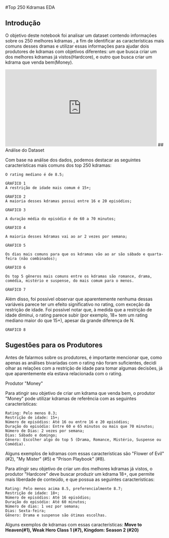 #Top 250 Kdramas EDA 

## Introdução

O objetivo deste notebook foi analisar um dataset contendo informações sobre os 250 melhores kdramas , a fim de identificar as características mais comuns desses dramas e utilizar essas informações para ajudar dois produtores de kdramas com objetivos diferentes: um que busca criar um dos melhores kdramas já vistos(Hardcore), e outro que busca criar um kdrama que venda bem(Money).

<iframe src="https://giphy.com/embed/ZdAOatkOA7Q13ENNWz" width="480" height="244" frameBorder="0" class="giphy-embed" allowFullScreen></iframe>
## Análise do Dataset

Com base na análise dos dados, podemos destacar as seguintes características mais comuns dos top 250 kdramas:

    O rating mediano é de 8.5;
    
    GRAFICO 1
    A restrição de idade mais comum é 15+;
    
    GRAFICO 2
    A maioria desses kdramas possui entre 16 e 20 episódios;
    
    GRAFICO 3
    
    A duração média do episódio é de 60 a 70 minutos;
    
    GRAFICO 4
    
    A maioria desses kdramas vai ao ar 2 vezes por semana;
    
    GRAFICO 5
    
    Os dias mais comuns para que os kdramas vão ao ar são sábado e quarta-feira (não combinados);
    
    GRAFICO 6
    
    Os top 5 gêneros mais comuns entre os kdramas são romance, drama, comédia, mistério e suspense, do mais comum para o menos.
    
    GRAFICO 7

Além disso, foi possível observar que aparentemente nenhuma dessas variáveis parece ter um efeito significativo no rating, com exceção da restrição de idade. Foi possível notar que, à medida que a restrição de idade diminui, o rating parece subir (por exemplo, 18+ tem um rating mediano maior do que 15+), apesar da grande diferença de N.

    GRAFICO 8

## Sugestões para os Produtores

Antes de falarmos sobre os produtores, é importante mencionar que, como apenas as análises bivariadas com o rating não foram suficientes, decidi olhar as relações com a restrição de idade para tomar algumas decisões, já que aparentemente ela estava relacionada com o rating.

Produtor "Money"

Para atingir seu objetivo de criar um kdrama que venda bem, o produtor "Money" pode utilizar kdramas de referência com as seguintes características:

    Rating: Pelo menos 8.3;
    Restrição de idade: 15+;
    Número de episódios: Até 16 ou entre 16 e 20 episódios;
    Duração do episódio: Entre 60 e 65 minutos ou mais que 70 minutos;
    Número de Dias: 2 vezes por semana;
    Dias: Sábado e domingo;
    Gênero: Escolher algo do top 5 (Drama, Romance, Mistério, Suspense ou Comédia).

Alguns exemplos de kdramas com essas características são "Flower of Evil" (#2), "My Mister" (#5) e "Prison Playbook" (#8).

Para atingir seu objetivo de criar um dos melhores kdramas já vistos, o produtor "Hardcore" deve buscar produzir um kdrama 18+, que permite mais liberdade de conteúdo, e que possua as seguintes características:

    Rating: Pelo menos acima 8.5, preferencialmente 8.7;
    Restrição de idade: 18+;
    Número de episódios: Até 16 episódios;
    Duração do episódio: Até 60 minutos;
    Número de dias: 1 vez por semana;
    Dias: Sexta-feira;
    Gênero: Drama e suspense são ótimas escolhas.
    
Alguns exemplos de kdramas com essas características: **Move to Heaven(#1), Weak Hero Class 1 (#7), Kingdom: Season 2 (#20)**

